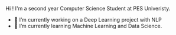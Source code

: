 Hi !  I'm a second year Computer Science Student at PES Univeristy.
- 🔭 I’m currently working on a Deep Learning project with NLP
- 🌱 I’m currently learning Machine Learning and Data Science.
